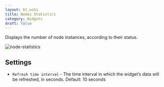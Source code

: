 ```yaml
---
layout: bt_wiki
title: Nodes Statistics
category: Widgets
draft: false
---
```

Displays the number of node instances, according to their status.

![node-statistics]( /images/ui/widgets/node-statistics.png )


## Settings

* `Refresh time interval` - The time interval in which the widget’s data will be refreshed, in seconds. Default: 10 seconds
